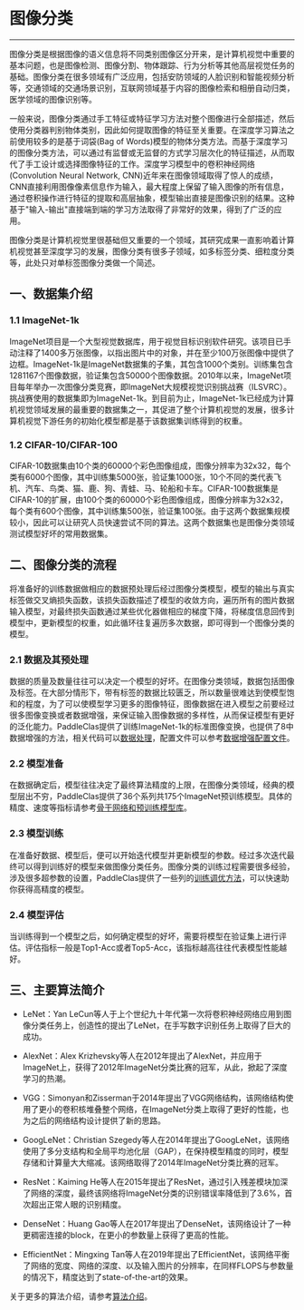 # 图像分类
---

图像分类是根据图像的语义信息将不同类别图像区分开来，是计算机视觉中重要的基本问题，也是图像检测、图像分割、物体跟踪、行为分析等其他高层视觉任务的基础。图像分类在很多领域有广泛应用，包括安防领域的人脸识别和智能视频分析等，交通领域的交通场景识别，互联网领域基于内容的图像检索和相册自动归类，医学领域的图像识别等。

一般来说，图像分类通过手工特征或特征学习方法对整个图像进行全部描述，然后使用分类器判别物体类别，因此如何提取图像的特征至关重要。在深度学习算法之前使用较多的是基于词袋(Bag of Words)模型的物体分类方法。而基于深度学习的图像分类方法，可以通过有监督或无监督的方式学习层次化的特征描述，从而取代了手工设计或选择图像特征的工作。深度学习模型中的卷积神经网络(Convolution Neural Network, CNN)近年来在图像领域取得了惊人的成绩，CNN直接利用图像像素信息作为输入，最大程度上保留了输入图像的所有信息，通过卷积操作进行特征的提取和高层抽象，模型输出直接是图像识别的结果。这种基于"输入-输出"直接端到端的学习方法取得了非常好的效果，得到了广泛的应用。

图像分类是计算机视觉里很基础但又重要的一个领域，其研究成果一直影响着计算机视觉甚至深度学习的发展，图像分类有很多子领域，如多标签分类、细粒度分类等，此处只对单标签图像分类做一个简述。


## 一、数据集介绍

### 1.1 ImageNet-1k

ImageNet项目是一个大型视觉数据库，用于视觉目标识别软件研究。该项目已手动注释了1400多万张图像，以指出图片中的对象，并在至少100万张图像中提供了边框。ImageNet-1k是ImageNet数据集的子集，其包含1000个类别。训练集包含1281167个图像数据，验证集包含50000个图像数据。2010年以来，ImageNet项目每年举办一次图像分类竞赛，即ImageNet大规模视觉识别挑战赛（ILSVRC）。挑战赛使用的数据集即为ImageNet-1k。到目前为止，ImageNet-1k已经成为计算机视觉领域发展的最重要的数据集之一，其促进了整个计算机视觉的发展，很多计算机视觉下游任务的初始化模型都是基于该数据集训练得到的权重。

### 1.2 CIFAR-10/CIFAR-100

CIFAR-10数据集由10个类的60000个彩色图像组成，图像分辨率为32x32，每个类有6000个图像，其中训练集5000张，验证集1000张，10个不同的类代表飞机、汽车、鸟类、猫、鹿、狗、青蛙、马、轮船和卡车。CIFAR-100数据集是CIFAR-10的扩展，由100个类的60000个彩色图像组成，图像分辨率为32x32，每个类有600个图像，其中训练集500张，验证集100张。由于这两个数据集规模较小，因此可以让研究人员快速尝试不同的算法。这两个数据集也是图像分类领域测试模型好坏的常用数据集。

## 二、图像分类的流程

将准备好的训练数据做相应的数据预处理后经过图像分类模型，模型的输出与真实标签做交叉熵损失函数，该损失函数描述了模型的收敛方向，遍历所有的图片数据输入模型，对最终损失函数通过某些优化器做相应的梯度下降，将梯度信息回传到模型中，更新模型的权重，如此循环往复遍历多次数据，即可得到一个图像分类的模型。

### 2.1 数据及其预处理

数据的质量及数量往往可以决定一个模型的好坏。在图像分类领域，数据包括图像及标签。在大部分情形下，带有标签的数据比较匮乏，所以数量很难达到使模型饱和的程度，为了可以使模型学习更多的图像特征，图像数据在进入模型之前要经过很多图像变换或者数据增强，来保证输入图像数据的多样性，从而保证模型有更好的泛化能力。PaddleClas提供了训练ImageNet-1k的标准图像变换，也提供了8中数据增强的方法，相关代码可以[数据处理](../../../ppcls/data/preprocess)，配置文件可以参考[数据增强配置文件](../../../ppcls/configs/ImageNet/DataAugment)。

### 2.2 模型准备

在数据确定后，模型往往决定了最终算法精度的上限，在图像分类领域，经典的模型层出不穷，PaddleClas提供了36个系列共175个ImageNet预训练模型。具体的精度、速度等指标请参考[骨干网络和预训练模型库](../ImageNet_models_cn.md)。

### 2.3 模型训练

在准备好数据、模型后，便可以开始迭代模型并更新模型的参数。经过多次迭代最终可以得到训练好的模型来做图像分类任务。图像分类的训练过程需要很多经验，涉及很多超参数的设置，PaddleClas提供了一些列的[训练调优方法](../models/Tricks.md)，可以快速助你获得高精度的模型。

### 2.4 模型评估

当训练得到一个模型之后，如何确定模型的好坏，需要将模型在验证集上进行评估。评估指标一般是Top1-Acc或者Top5-Acc，该指标越高往往代表模型性能越好。


## 三、主要算法简介

- LeNet：Yan LeCun等人于上个世纪九十年代第一次将卷积神经网络应用到图像分类任务上，创造性的提出了LeNet，在手写数字识别任务上取得了巨大的成功。

- AlexNet：Alex Krizhevsky等人在2012年提出了AlexNet，并应用于ImageNet上，获得了2012年ImageNet分类比赛的冠军，从此，掀起了深度学习的热潮。

- VGG：Simonyan和Zisserman于2014年提出了VGG网络结构，该网络结构使用了更小的卷积核堆叠整个网络，在ImageNet分类上取得了更好的性能，也为之后的网络结构设计提供了新的思路。

- GoogLeNet：Christian Szegedy等人在2014年提出了GoogLeNet，该网络使用了多分支结构和全局平均池化层（GAP），在保持模型精度的同时，模型存储和计算量大大缩减。该网络取得了2014年ImageNet分类比赛的冠军。

- ResNet：Kaiming He等人在2015年提出了ResNet，通过引入残差模块加深了网络的深度，最终该网络将ImageNet分类的识别错误率降低到了3.6\%，首次超出正常人眼的识别精度。

- DenseNet：Huang Gao等人在2017年提出了DenseNet，该网络设计了一种更稠密连接的block，在更小的参数量上获得了更高的性能。

- EfficientNet：Mingxing Tan等人在2019年提出了EfficientNet，该网络平衡了网络的宽度、网络的深度、以及输入图片的分辨率，在同样FLOPS与参数量的情况下，精度达到了state-of-the-art的效果。

关于更多的算法介绍，请参考[算法介绍](../models)。
